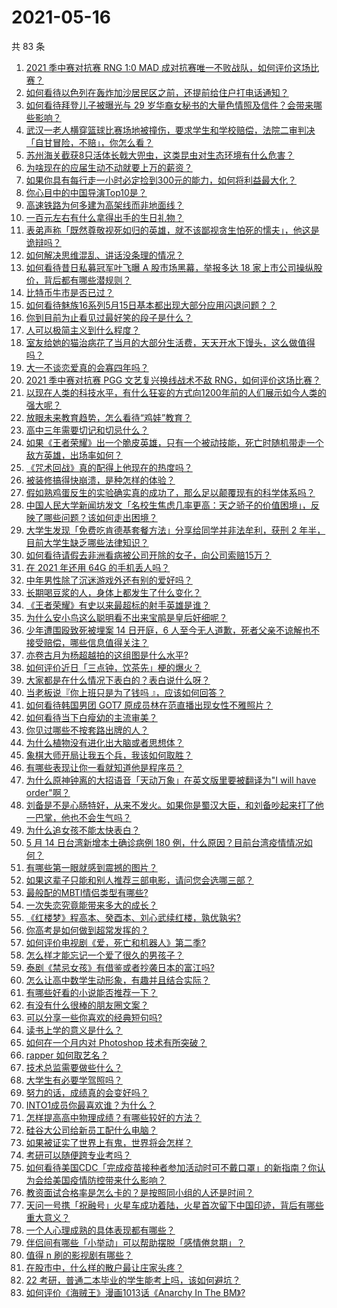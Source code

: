 # 2021-05-16

共 83 条

<!-- BEGIN -->
<!-- 最后更新时间 Sun May 16 2021 10:09:56 GMT+0800 (China Standard Time) -->

1. [2021 季中赛对抗赛 RNG 1:0 MAD
   成对抗赛唯一不败战队，如何评价这场比赛？](https://www.zhihu.com/question/459644598)
2. [如何看待以色列在轰炸加沙居民区之前，还提前给住户打电话通知？](https://www.zhihu.com/question/459381446)
3. [如何看待拜登儿子被曝光与 29
   岁华裔女秘书的大量色情照及信件？会带来哪些影响？](https://www.zhihu.com/question/458657086)
4. [武汉一老人横穿篮球比赛场地被撞伤，要求学生和学校赔偿，法院二审判决「自甘冒险，不赔」，你怎么看？](https://www.zhihu.com/question/458886791)
5. [苏州海关截获8只活体长戟大兜虫，这类昆虫对生态环境有什么危害？](https://www.zhihu.com/question/459391470)
6. [为啥现在的应届生动不动就要上万的薪资？](https://www.zhihu.com/question/457279173)
7. [如果你具有每行走一小时必定捡到300元的能力，如何将利益最大化？](https://www.zhihu.com/question/439876862)
8. [你心目中的中国导演Top10是？](https://www.zhihu.com/question/314257835)
9. [高速铁路为何多建为高架线而非地面线？](https://www.zhihu.com/question/308170553)
10. [一百元左右有什么拿得出手的生日礼物？](https://www.zhihu.com/question/333123808)
11. [表弟声称「既然尊敬视死如归的英雄，就不该鄙视贪生怕死的懦夫」，他这是诡辩吗？](https://www.zhihu.com/question/459177318)
12. [如何解决思维混乱、讲话没条理的情况？](https://www.zhihu.com/question/30173526)
13. [如何看待昔日私募冠军叶飞曝 A 股市场黑幕，举报多达 18
    家上市公司操纵股价，背后都有哪些潜规则？](https://www.zhihu.com/question/459558051)
14. [比特币牛市是否已过？](https://www.zhihu.com/question/452808080)
15. [如何看待魅族16系列5月15日基本都出现大部分应用闪退问题？？](https://www.zhihu.com/question/459492278)
16. [你到目前为止看见过最好笑的段子是什么？](https://www.zhihu.com/question/297417967)
17. [人可以极简主义到什么程度？](https://www.zhihu.com/question/313020218)
18. [室友给她的猫治病花了当月的大部分生活费，天天开水下馒头，这么做值得吗？](https://www.zhihu.com/question/458055949)
19. [大一不谈恋爱真的会寡四年吗？](https://www.zhihu.com/question/453236394)
20. [2021 季中赛对抗赛 PGG 文艺复兴换线战术不敌
    RNG，如何评价这场比赛？](https://www.zhihu.com/question/459612622)
21. [以现在人类的科技水平，有什么狂妄的方式向1200年前的人们展示如今人类的强大呢？](https://www.zhihu.com/question/456628031)
22. [放眼未来教育趋势，怎么看待“鸡娃”教育？](https://www.zhihu.com/question/442769785)
23. [高中三年需要切记和切忌什么？](https://www.zhihu.com/question/64843570)
24. [如果《王者荣耀》出一个脆皮英雄，只有一个被动技能，死亡时随机带走一个敌方英雄，出场率如何？](https://www.zhihu.com/question/459413105)
25. [《咒术回战》真的配得上他现在的热度吗？](https://www.zhihu.com/question/444766202)
26. [被装修搞得快崩溃，是种怎样的体验？](https://www.zhihu.com/question/450122843)
27. [假如熟鸡蛋反生的实验确实真的成功了，那么足以颠覆现有的科学体系吗？](https://www.zhihu.com/question/456677213)
28. [中国人民大学新闻坊发文「名校生焦虑几率更高：天之骄子的价值困境」，反映了哪些问题？该如何走出困境？](https://www.zhihu.com/question/459560350)
29. [大学生发现「免费吃肯德基套餐方法」分享给同学并非法牟利，获刑 2
    年半，目前大学生缺乏哪些法律知识？](https://www.zhihu.com/question/458862596)
30. [如何看待请假去非洲看病被公司开除的女子，向公司索赔15万？](https://www.zhihu.com/question/459337590)
31. [在 2021 年还用 64G 的手机丢人吗？](https://www.zhihu.com/question/459213190)
32. [中年男性除了沉迷游戏外还有别的爱好吗？](https://www.zhihu.com/question/459226864)
33. [长期喝豆浆的人，身体上都发生了什么变化？](https://www.zhihu.com/question/382035677)
34. [《王者荣耀》有史以来最超标的射手英雄是谁？](https://www.zhihu.com/question/458538827)
35. [为什么安小鸟这么聪明看不出来宝鹃是皇后奸细呢？](https://www.zhihu.com/question/338703838)
36. [少年遭围殴致死被埋案 14 日开庭，6
    人至今无人道歉，死者父亲不谅解也不接受赔偿，哪些信息值得关注？](https://www.zhihu.com/question/459368723)
37. [亦卷古月为杨超越拍的这组图是什么水平?](https://www.zhihu.com/question/459282561)
38. [如何评价近日「三点钟，饮茶先」梗的爆火？](https://www.zhihu.com/question/459087204)
39. [大家都是在什么情况下表白的？表白说什么呀？](https://www.zhihu.com/question/49203402)
40. [当老板说『你上班只是为了钱吗 』，应该如何回答？](https://www.zhihu.com/question/459271480)
41. [如何看待韩国男团 GOT7 原成员林在范直播出现女性不雅照片？](https://www.zhihu.com/question/459375130)
42. [如何看待当下白瘦幼的主流审美？](https://www.zhihu.com/question/63812554)
43. [你见过哪些不按套路出牌的人？](https://www.zhihu.com/question/60343827)
44. [为什么植物没有进化出大脑或者思想体？](https://www.zhihu.com/question/437474056)
45. [象棋大师开局让我五个兵，我该如何取胜？](https://www.zhihu.com/question/458811041)
46. [有哪些表现让你一看就知道他是程序员？](https://www.zhihu.com/question/453277901)
47. [为什么原神钟离的大招语音「天动万象」在英文版里要被翻译为"I will have
    order"啊？](https://www.zhihu.com/question/454824234)
48. [刘备是不是心肠特好，从来不发火。如果你是蜀汉大臣，和刘备吵起来打了他一巴掌，他也不会生气吗？](https://www.zhihu.com/question/458945663)
49. [为什么追女孩不能太快表白？](https://www.zhihu.com/question/354110420)
50. [5 月 14 日台湾新增本土确诊病例 180
    例，什么原因？目前台湾疫情情况如何？](https://www.zhihu.com/question/459531944)
51. [有哪些第一眼就感到震撼的图片？](https://www.zhihu.com/question/38178765)
52. [如果这辈子只能和别人推荐三部电影，请问您会选哪三部？](https://www.zhihu.com/question/444313984)
53. [最般配的MBTI情侣类型有哪些?](https://www.zhihu.com/question/428375844)
54. [一次失恋究竟能带来多大的成长？](https://www.zhihu.com/question/364747959)
55. [《红楼梦》程高本、癸酉本、刘心武续红楼，孰优孰劣?](https://www.zhihu.com/question/459185982)
56. [你高考是如何做到超常发挥的？](https://www.zhihu.com/question/278979830)
57. [如何评价电视剧《爱，死亡和机器人》第二季?](https://www.zhihu.com/question/392099994)
58. [怎么样才能忘记一个爱了很久的男孩子？](https://www.zhihu.com/question/456958265)
59. [泰剧《禁忌女孩》有借鉴或者抄袭日本的富江吗?](https://www.zhihu.com/question/372621639)
60. [怎么让高中数学生动形象，有趣并且结合实际？](https://www.zhihu.com/question/457752589)
61. [有哪些好看的小说能否推荐一下？](https://www.zhihu.com/question/443077169)
62. [有没有什么很棒的朋友圈文案？](https://www.zhihu.com/question/314092494)
63. [可以分享一些你喜欢的经典短句吗?](https://www.zhihu.com/question/454951591)
64. [读书上学的意义是什么？](https://www.zhihu.com/question/457826127)
65. [如何在一个月内对 Photoshop 技术有所突破？](https://www.zhihu.com/question/39164259)
66. [rapper 如何取艺名？](https://www.zhihu.com/question/453353784)
67. [技术总监需要做些什么？](https://www.zhihu.com/question/291798716)
68. [大学生有必要学驾照吗？](https://www.zhihu.com/question/323177845)
69. [努力的话，成绩真的会变好吗？](https://www.zhihu.com/question/451605083)
70. [INTO1成员你最喜欢谁？为什么？](https://www.zhihu.com/question/459155590)
71. [怎样提高高中物理成绩？有哪些较好的方法？](https://www.zhihu.com/question/20300295)
72. [硅谷大公司给新员工配什么电脑？](https://www.zhihu.com/question/46739077)
73. [如果被证实了世界上有鬼，世界将会怎样？](https://www.zhihu.com/question/405528524)
74. [考研可以随便跨专业考吗？](https://www.zhihu.com/question/401955144)
75. [如何看待美国CDC「完成疫苗接种者参加活动时可不戴口罩」的新指南？你认为会给美国疫情防控带来什么影响？](https://www.zhihu.com/question/459397574)
76. [教资面试合格率是怎么卡的？是按照同小组的人还是时间？](https://www.zhihu.com/question/458641210)
77. [天问一号携「祝融号」火星车成功着陆，火星首次留下中国印迹，背后有哪些重大意义？](https://www.zhihu.com/question/459371819)
78. [一个人心理成熟的具体表现都有哪些？](https://www.zhihu.com/question/37018317)
79. [伴侣间有哪些「小举动」可以帮助摆脱「感情倦怠期」？](https://www.zhihu.com/question/458700530)
80. [值得 n 刷的影视剧有哪些？](https://www.zhihu.com/question/452689050)
81. [在股市中，什么样的散户最让庄家头疼？](https://www.zhihu.com/question/316561088)
82. [22 考研，普通二本毕业的学生能考上吗，该如何避坑？](https://www.zhihu.com/question/459381933)
83. [如何评价《海贼王》漫画1013话《Anarchy In The
    BM》?](https://www.zhihu.com/question/459215291)

<!-- END -->
